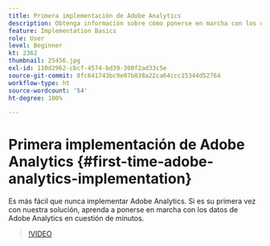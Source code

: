 ```yaml
---
title: Primera implementación de Adobe Analytics
description: Obtenga información sobre cómo ponerse en marcha con los datos de Adobe Analytics en cuestión de minutos.
feature: Implementation Basics
role: User
level: Beginner
kt: 2362
thumbnail: 25456.jpg
exl-id: 110d2962-cbcf-4574-bd39-308f2ad33c5e
source-git-commit: 8fc641743bc9e07b838a22ca64ccc15344d52764
workflow-type: ht
source-wordcount: '54'
ht-degree: 100%

---
```


# Primera implementación de Adobe Analytics {#first-time-adobe-analytics-implementation}

Es más fácil que nunca implementar Adobe Analytics. Si es su primera vez con nuestra solución, aprenda a ponerse en marcha con los datos de Adobe Analytics en cuestión de minutos.

>[!VIDEO](https://video.tv.adobe.com/v/25456/?quality=12&learn=on)